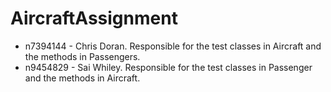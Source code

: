 # AircraftAssignment
- n7394144 - Chris Doran. Responsible for the test classes in Aircraft and the methods in Passengers. 
- n9454829 - Sai Whiley. Responsible for the test classes in Passenger and the methods in Aircraft.
